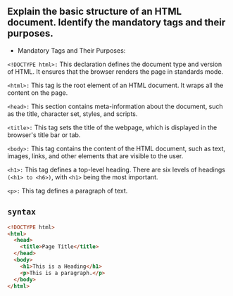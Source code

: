 ## Explain the basic structure of an HTML document. Identify the mandatory tags and their purposes. 

- Mandatory Tags and Their Purposes:

`<!DOCTYPE html>:`
 This declaration defines the document type and version of HTML. It ensures that the browser renders the page in standards mode.

`<html>:`
 This tag is the root element of an HTML document. It wraps all the content on the page.

`<head>:`
 This section contains meta-information about the document, such as the title, character set, styles, and scripts.

`<title>:`
 This tag sets the title of the webpage, which is displayed in the browser's title bar or tab.

`<body>:`
 This tag contains the content of the HTML document, such as text, images, links, and other elements that are visible to the user.

`<h1>:`
 This tag defines a top-level heading. There are six levels of headings `(<h1> to <h6>)`, with `<h1>` being the most important.

`<p>:`
 This tag defines a paragraph of text.

## `syntax`
```html
<!DOCTYPE html>
<html>
  <head>
    <title>Page Title</title>
  </head>
  <body>
    <h1>This is a Heading</h1>
    <p>This is a paragraph.</p>
  </body>
</html>

```